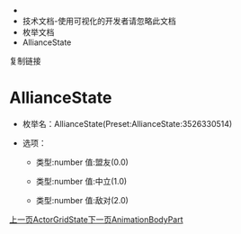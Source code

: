   * [](/)
  * 技术文档-使用可视化的开发者请忽略此文档
  * 枚举文档
  * AllianceState

复制链接

# AllianceState

  * 枚举名：AllianceState(Preset:AllianceState:3526330514)

  * 选项：

    * 类型:number 值:盟友(0.0)

    * 类型:number 值:中立(1.0)

    * 类型:number 值:敌对(2.0)

[上一页ActorGridState](/技术文档/枚举文档/ActorGridState)[下一页AnimationBodyPart](/技术文档/枚举文档/AnimationBodyPart)


